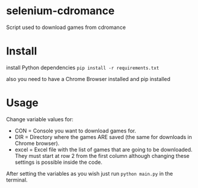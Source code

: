 # selenium-cdromance
Script used to download games from cdromance
# Install
install Python dependencies
`pip install -r requirements.txt`

also you need to have a Chrome Browser installed and pip installed
# Usage
Change variable values for:
- CON = Console you want to download games for.
- DIR = Directory where the games ARE saved (the same for downloads in Chrome browser).
- excel = Excel file with the list of games that are going to be downloaded. They must start at row 2 from the first column although changing these settings is possible inside the code.

After setting the variables as you wish just run `python main.py` in the terminal.
